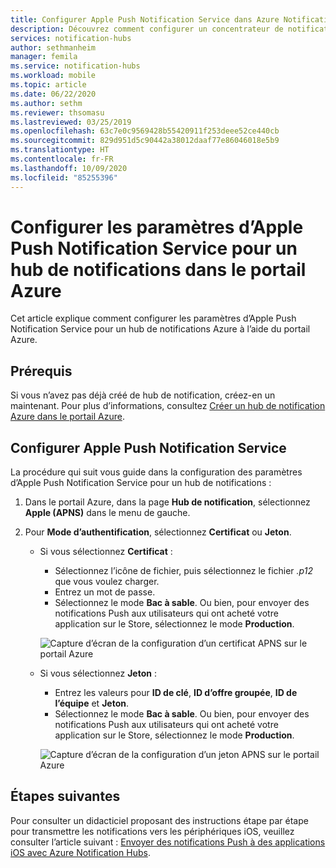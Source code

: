 ```yaml
---
title: Configurer Apple Push Notification Service dans Azure Notification Hubs | Microsoft Docs
description: Découvrez comment configurer un concentrateur de notifications Aure avec les paramètres d’Apple Push Notification Service.
services: notification-hubs
author: sethmanheim
manager: femila
ms.service: notification-hubs
ms.workload: mobile
ms.topic: article
ms.date: 06/22/2020
ms.author: sethm
ms.reviewer: thsomasu
ms.lastreviewed: 03/25/2019
ms.openlocfilehash: 63c7e0c9569428b55420911f253deee52ce440cb
ms.sourcegitcommit: 829d951d5c90442a38012daaf77e86046018e5b9
ms.translationtype: HT
ms.contentlocale: fr-FR
ms.lasthandoff: 10/09/2020
ms.locfileid: "85255396"
---
```

# <a name="configure-apple-push-notification-service-settings-for-a-notification-hub-in-the-azure-portal"></a>Configurer les paramètres d’Apple Push Notification Service pour un hub de notifications dans le portail Azure

Cet article explique comment configurer les paramètres d’Apple Push Notification Service pour un hub de notifications Azure à l’aide du portail Azure.

## <a name="prerequisites"></a>Prérequis

Si vous n’avez pas déjà créé de hub de notification, créez-en un maintenant. Pour plus d’informations, consultez [Créer un hub de notification Azure dans le portail Azure](create-notification-hub-portal.md).

## <a name="configure-apple-push-notification-service"></a>Configurer Apple Push Notification Service

La procédure qui suit vous guide dans la configuration des paramètres d’Apple Push Notification Service pour un hub de notifications :

1. Dans le portail Azure, dans la page **Hub de notification**, sélectionnez **Apple (APNS)** dans le menu de gauche.

1. Pour **Mode d’authentification**, sélectionnez **Certificat** ou **Jeton**.

   - Si vous sélectionnez **Certificat** :
      - Sélectionnez l’icône de fichier, puis sélectionnez le fichier *.p12* que vous voulez charger.
      - Entrez un mot de passe.
      - Sélectionnez le mode **Bac à sable**. Ou bien, pour envoyer des notifications Push aux utilisateurs qui ont acheté votre application sur le Store, sélectionnez le mode **Production**.

     ![Capture d’écran de la configuration d’un certificat APNS sur le portail Azure](./media/configure-apple-push-notification-service/notification-hubs-apple-config-cert.png)

   - Si vous sélectionnez **Jeton** :
      - Entrez les valeurs pour **ID de clé**, **ID d’offre groupée**, **ID de l’équipe** et **Jeton**.
      - Sélectionnez le mode **Bac à sable**. Ou bien, pour envoyer des notifications Push aux utilisateurs qui ont acheté votre application sur le Store, sélectionnez le mode **Production**.

     ![Capture d’écran de la configuration d’un jeton APNS sur le portail Azure](./media/configure-apple-push-notification-service/notification-hubs-apple-config-token.png)

## <a name="next-steps"></a>Étapes suivantes

Pour consulter un didacticiel proposant des instructions étape par étape pour transmettre les notifications vers les périphériques iOS, veuillez consulter l’article suivant : [Envoyer des notifications Push à des applications iOS avec Azure Notification Hubs](ios-sdk-get-started.md).
